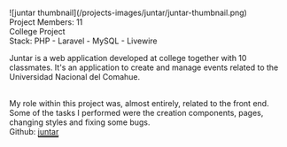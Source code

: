 <br>
![juntar thumbnail](/projects-images/juntar/juntar-thumbnail.png)
<br>
Project Members: 11 <br>
College Project <br>
Stack: PHP - Laravel - MySQL - Livewire

<br>

Juntar is a web application developed at college together with 10 classmates. It&apos;s an application to create and manage events related to the Universidad Nacional del Comahue.

<br>
My role within this project was, almost entirely, related to the front end. Some of the tasks I performed were the creation components, pages, changing styles and fixing some bugs.

<br>
Github: <a href="https://github.com/re-juntar/juntar/" target="_blank" style="border-bottom: 2px solid">juntar</a>
